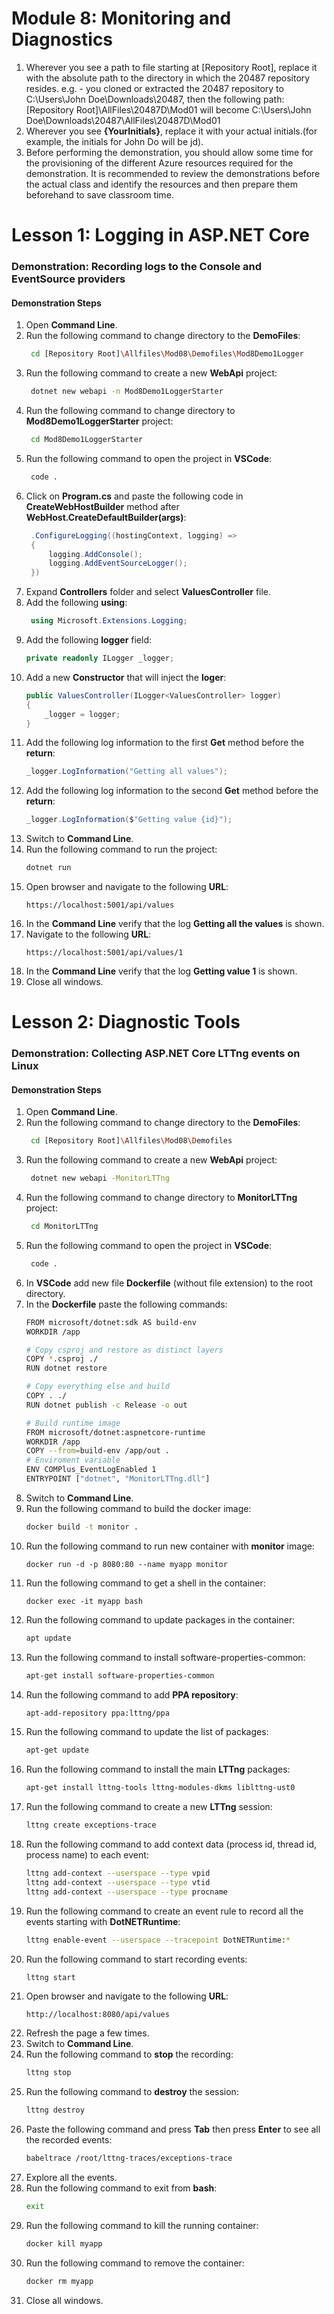# Module 8: Monitoring and Diagnostics

1. Wherever you see a path to file starting at [Repository Root], replace it with the absolute path to the directory in which the 20487 repository resides. 
 e.g. - you cloned or extracted the 20487 repository to C:\Users\John Doe\Downloads\20487, then the following path: [Repository Root]\AllFiles\20487D\Mod01 will become C:\Users\John Doe\Downloads\20487\AllFiles\20487D\Mod01
2. Wherever you see **{YourInitials}**, replace it with your actual initials.(for example, the initials for John Do will be jd).
3. Before performing the demonstration, you should allow some time for the provisioning of the different Azure resources required for the demonstration. It is recommended to review the demonstrations before the actual class and identify the resources and then prepare them beforehand to save classroom time.

# Lesson 1: Logging in ASP.NET Core

### Demonstration: Recording logs to the Console and EventSource providers

#### Demonstration Steps

1. Open **Command Line**.
2. Run the following command to change directory to the **DemoFiles**:
   ```bash
    cd [Repository Root]\Allfiles\Mod08\Demofiles\Mod8Demo1Logger
   ```
3. Run the following command to create a new **WebApi** project:
   ```bash
    dotnet new webapi -n Mod8Demo1LoggerStarter    
   ```
4. Run the following command to change directory to **Mod8Demo1LoggerStarter** project:
   ```bash
    cd Mod8Demo1LoggerStarter
   ```
5. Run the following command to open the project in **VSCode**:
   ```bash
    code .
   ``` 
6. Click on **Program.cs** and paste the following code in **CreateWebHostBuilder** method after **WebHost.CreateDefaultBuilder(args)**:
   ```cs
    .ConfigureLogging((hostingContext, logging) => 
    {
        logging.AddConsole();
        logging.AddEventSourceLogger();
    })
   ```
7. Expand **Controllers** folder and select **ValuesController** file.
8. Add the following **using**:
   ```cs
    using Microsoft.Extensions.Logging;
   ```
9. Add the following **logger** field:
    ```cs
    private readonly ILogger _logger;
    ```
10. Add a new **Constructor** that will inject the **loger**:
    ```cs
    public ValuesController(ILogger<ValuesController> logger)
    {
        _logger = logger;
    }
    ```   
11. Add the following log information to the first **Get** method before the **return**:
    ```cs
    _logger.LogInformation("Getting all values");
    ```
12. Add the following log information to the second **Get** method before the **return**:
    ```cs
    _logger.LogInformation($"Getting value {id}");
    ```
13. Switch to **Command Line**.
14. Run the following command to run the project:
    ```bash
    dotnet run    
    ```
15. Open browser and navigate to the following **URL**:
    ```url
    https://localhost:5001/api/values
    ```
16. In the **Command Line** verify that the log **Getting all the values** is shown.
17. Navigate to the following **URL**:
    ```url
    https://localhost:5001/api/values/1
    ```
18. In the **Command Line** verify that the log **Getting value 1** is shown.
19. Close all windows.

# Lesson 2: Diagnostic Tools

### Demonstration: Collecting ASP.NET Core LTTng events on Linux

#### Demonstration Steps

1. Open **Command Line**.
2. Run the following command to change directory to the **DemoFiles**:
   ```bash
    cd [Repository Root]\Allfiles\Mod08\Demofiles
   ```
3. Run the following command to create a new **WebApi** project:
   ```bash
    dotnet new webapi -MonitorLTTng    
   ```
4. Run the following command to change directory to **MonitorLTTng** project:
   ```bash
    cd MonitorLTTng
   ```
5. Run the following command to open the project in **VSCode**:
   ```bash
    code .
   ```
6. In **VSCode** add new file **Dockerfile** (without file extension) to the root directory.
7. In the **Dockerfile** paste the following commands:
    ```sh
    FROM microsoft/dotnet:sdk AS build-env
	WORKDIR /app

	# Copy csproj and restore as distinct layers
	COPY *.csproj ./
	RUN dotnet restore

	# Copy everything else and build
	COPY . ./
	RUN dotnet publish -c Release -o out

	# Build runtime image
	FROM microsoft/dotnet:aspnetcore-runtime
	WORKDIR /app
	COPY --from=build-env /app/out .
    # Enviroment variable
	ENV COMPlus_EventLogEnabled 1
	ENTRYPOINT ["dotnet", "MonitorLTTng.dll"]
    ```
8. Switch to **Command Line**.
9. Run the following command to build the docker image:
    ```bash
    docker build -t monitor .
    ```
10. Run the following command to run new container with **monitor** image:
    ```
    docker run -d -p 8080:80 --name myapp monitor
    ```
11. Run the following command to get a shell in the container:
    ```
    docker exec -it myapp bash
    ```
12. Run the following command to update packages in the container:
    ```bash
    apt update
    ```
13. Run the following command to install software-properties-common:
    ```bash
    apt-get install software-properties-common
    ``` 
14. Run the following command to add **PPA repository**:
    ```bash
    apt-add-repository ppa:lttng/ppa
    ```
15. Run the following command to update the list of packages:
    ```bash
    apt-get update
    ```
16. Run the following command to install the main **LTTng** packages:
    ```bash
    apt-get install lttng-tools lttng-modules-dkms liblttng-ust0
    ```
17. Run the following command to create a new **LTTng** session:
    ```bash
    lttng create exceptions-trace
    ```
18. Run the following command to add context data (process id, thread id, process name) to each event:
    ```bash
    lttng add-context --userspace --type vpid
    lttng add-context --userspace --type vtid
    lttng add-context --userspace --type procname
    ```
19. Run the following command to create an event rule to record all the events starting with **DotNETRuntime**:
    ```bash
    lttng enable-event --userspace --tracepoint DotNETRuntime:*
    ```
20. Run the following command to start recording events:
    ```bash
    lttng start
    ```
21. Open browser and navigate to the following **URL**:
    ```url
    http://localhost:8080/api/values
    ```
22. Refresh the page a few times.
23. Switch to **Command Line**.
24. Run the following command to **stop** the recording:
    ```bash
    lttng stop
    ```
25. Run the following command to **destroy** the session:
    ```bash
    lttng destroy
    ```
26. Paste the following command and press **Tab** then press **Enter** to see all the recorded events:
    ```bash
    babeltrace /root/lttng-traces/exceptions-trace
    ```
27. Explore all the events.
28. Run the following command to exit from **bash**:
    ```bash
    exit
    ```
29. Run the following command to kill the running container:
    ```bash
    docker kill myapp
    ```
30. Run the following command to remove the container:
    ```bash
    docker rm myapp
    ```
31. Close all windows.